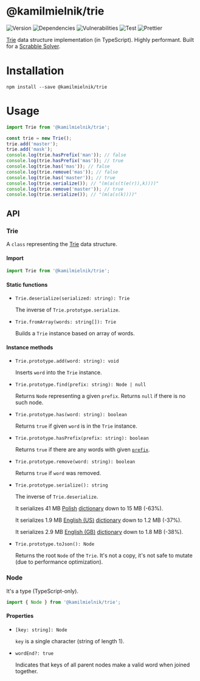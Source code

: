 # @kamilmielnik/trie

![Version](https://img.shields.io/github/package-json/v/kamilmielnik/trie)
![Dependencies](https://img.shields.io/david/kamilmielnik/trie)
![Vulnerabilities](https://img.shields.io/snyk/vulnerabilities/github/kamilmielnik/trie)
![Test](https://github.com/kamilmielnik/trie/workflows/Test/badge.svg)
![Prettier](https://github.com/kamilmielnik/fuck-npm/workflows/Prettier/badge.svg)

[Trie](https://en.wikipedia.org/wiki/Trie) data structure implementation (in TypeScript).
Highly performant.
Built for a [Scrabble Solver](https://github.com/kamilmielnik/scrabble-solver).

# Installation

```Shell
npm install --save @kamilmielnik/trie
```

# Usage

```ts
import Trie from '@kamilmielnik/trie';

const trie = new Trie();
trie.add('master');
trie.add('mask');
console.log(trie.hasPrefix('man')); // false
console.log(trie.hasPrefix('mas')); // true
console.log(trie.has('mas')); // false
console.log(trie.remove('mas')); // false
console.log(trie.has('master')); // true
console.log(trie.serialize()); // "(m(a(s(t(e(r)),k))))"
console.log(trie.remove('master')); // true
console.log(trie.serialize()); // "(m(a(s(k))))"
```

## API

### Trie

A `class` representing the [Trie](https://en.wikipedia.org/wiki/Trie) data structure.

#### Import

```ts
import Trie from '@kamilmielnik/trie';
```

#### Static functions

- `Trie.deserialize(serialized: string): Trie`

  The inverse of `Trie.prototype.serialize`.

- `Trie.fromArray(words: string[]): Trie`

  Builds a `Trie` instance based on array of words.

#### Instance methods

- `Trie.prototype.add(word: string): void`

  Inserts `word` into the `Trie` instance.

- `Trie.prototype.find(prefix: string): Node | null`

  Returns `Node` representing a given `prefix`. Returns `null` if there is no such node.

- `Trie.prototype.has(word: string): boolean`

  Returns `true` if given `word` is in the `Trie` instance.

- `Trie.prototype.hasPrefix(prefix: string): boolean`

  Returns `true` if there are any words with given [`prefix`](https://en.wikipedia.org/wiki/String_operations#Prefixes).

- `Trie.prototype.remove(word: string): boolean`

  Returns `true` if `word` was removed.

- `Trie.prototype.serialize(): string`

  The inverse of `Trie.deserialize`.

  It serializes 41 MB [Polish](https://en.wikipedia.org/wiki/Polish_language) [dictionary](https://sjp.pl/slownik/growy/) down to 15 MB (-63%).

  It serializes 1.9 MB [English (US)](https://en.wikipedia.org/wiki/American_English) [dictionary](https://www.wordgamedictionary.com/twl06/download/twl06.txt) down to 1.2 MB (-37%).

  It serializes 2.9 MB [English (GB)](https://en.wikipedia.org/wiki/British_English) [dictionary](https://www.wordgamedictionary.com/sowpods/download/sowpods.txt) down to 1.8 MB (-38%).

- `Trie.prototype.toJson(): Node`

  Returns the root `Node` of the `Trie`. It's not a copy, it's not safe to mutate (due to performance optimization).

### Node

It's a type (TypeScript-only).

```ts
import { Node } from '@kamilmielnik/trie';
```

#### Properties

- `[key: string]: Node`

  `key` is a single character (string of length 1).

- `wordEnd?: true`

  Indicates that keys of all parent nodes make a valid word when joined together.
